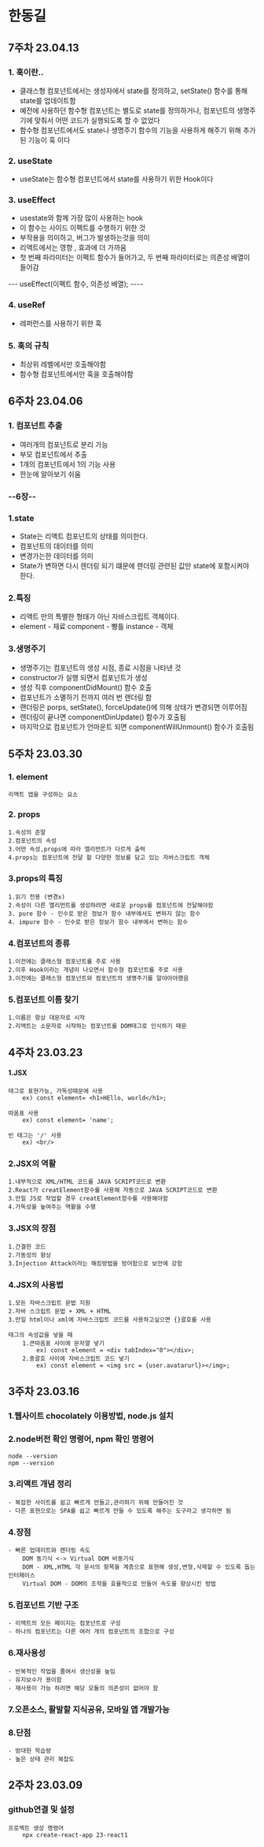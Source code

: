# 한동길

## 7주차 23.04.13

### 1. 훅이란..
+ 클래스형 컴포넌트에서는 생성자에서 state를 정의하고, setState() 함수를 통해 state를 업데이트함
+ 예전에 사용하던 함수형 컴포넌트는 별도로 state를 정의하거나, 컴포넌트의 생명주기에 맞춰서 어떤 코드가 실행되도록 할 수 없었다
+ 함수형 컴포넌트에서도 state나 생명주기 함수의 기능을 사용하게 해주기 위해 추가된 기능이 훅 이다

### 2. useState
+ useState는 함수형 컴포넌트에서 state를 사용하기 위한 Hook이다

### 3. useEffect
+ usestate와 함께 가장 많이 사용하는 hook
+ 이 함수는 사이드 이펙트를 수행하기 위한 것
+ 부작용을 의미하고, 버그가 발생하는것을 의미
+ 리액트에서는 영향 , 효과에 더 가까움
+ 첫 번째 파라미터는 이펙트 함수가 들어가고, 두 번째 파라미터로는 의존성 배열이 들어감

--- useEffect(이펙트 함수, 의존성 배열); ----

### 4. useRef
+ 레퍼런스를 사용하기 위한 훅

### 5. 훅의 규칙
+ 최상위 레벨에서만 호출해야함
+ 함수형 컴포넌트에서만 훅을 호출해야함



## 6주차 23.04.06

### 1. 컴포넌트 추출
+ 여러개의 컴포넌트로 분리 가능
+ 부모 컴포넌트에서 추출
+ 1개의 컴포넌트에서 1의 기능 사용
+ 한눈에 알아보기 쉬움

### --6장--

### 1.state
+ State는 리액트 컴포넌트의 상태를 의미한다.
+ 컴포넌트의 데이터를 의미
+ 변경가는한 데이터를 의미
+ State가 변하면 다시 렌더링 되기 떄문에 렌더링 관련된 값만 state에 포함시켜야 한다.
### 2.특징
+ 리액트 만의 특별한 형태가 아닌 자바스크립트 객체이다. 
+   element - 재료
    component - 빵틀
    instance - 객체

### 3.생명주기
+ 생명주기는 컴포넌트의 생성 시점, 종료 시점을 나타낸 것
+ constructor가 실행 되면서 컴포넌트가 생성
+ 생성 직후 componentDidMount() 함수 호출
+ 컴포넌트가 소멸하기 전까지 여러 번 랜더링 함
+ 랜더링은 porps, setState(), forceUpdate()에 의해 상태가 변경되면 이루어짐
+ 렌더링이 끝나면 componentDinUpdate() 함수가 호출됨
+ 마지막으로 컴포넌트가 언마운트 되면 componentWillUnmount() 함수가 호출됨




## 5주차 23.03.30

### 1. element
    리액트 앱을 구성하는 요소
    
### 2. props
    1.속성의 준말
    2.컴포넌트의 속성
    3.어떤 속성,props에 따라 엘리먼트가 다르게 출력
    4.props는 컴포넌트에 전달 할 다양한 정보를 담고 있는 자바스크립트 객체

### 3.props의 특징
    1.읽기 전용 (변경x)
    2.속성이 다른 엘리먼트를 생성하려면 새로운 props를 컴포넌트에 전달해야함
    3. pure 함수 - 인수로 받은 정보가 함수 내부에서도 변하지 않는 함수
    4. impure 함수 - 인수로 받은 정보가 함수 내부에서 변하는 함수

### 4.컴포넌트의 종류
    1.이전에는 클래스형 컴포넌트를 주로 사용
    2.이후 Hook이라는 개념이 나오면서 함수형 컴포넌트를 주로 사용
    3.이전에는 클래스형 컴포넌트와 컴포넌트의 생명주기를 알야아야했음

### 5.컴포넌트 이름 찾기
    1.이름은 항상 대문자로 시작
    2.리액트는 소문자로 시작하는 컴포넌트를 DOM태그로 인식하기 때문


## 4주차 23.03.23

#### 1.JSX
    태그로 표현가능, 가독성때문에 사용
        ex) const element= <h1>HEllo, world</h1>; 

    따옴표 사용 
        ex) const element= 'name';
    
    빈 태그는 '/' 사용
        ex) <br/>
### 2.JSX의 역활
    1.내부적으로 XML/HTML 코드를 JAVA SCRIPT코드로 변환
    2.React가 creatElement함수를 사용해 자동으로 JAVA SCRIPT코드로 변환
    3.만일 JS로 작업할 경우 creatElement함수를 사용해야함
    4.가독성을 높여주는 역활을 수행

### 3.JSX의 장점
    1.간결한 코드
    2.가동성의 향상
    3.Injection Attack이라는 해킹방법을 방어함으로 보안에 강함
### 4.JSX의 사용법
    1.모든 자바스크립트 문법 지원
    2.자바 스크립트 문법 + XML + HTML
    3.만일 html이나 xml에 자바스크립트 코드를 사용하고싶으면 {}괄호를 사용
    
    태그의 속성값을 넣을 때
        1.큰따옴표 사이에 문자열 넣기
            ex) const element = <div tabIndex="0"></div>;
        2.중괄호 사이에 자바스크립트 코드 넣기
            ex) const element = <img src = {user.avatarurl}></img>;


## 3주차 23.03.16

### 1.웹사이트 chocolately 이용방법, node.js 설치
### 2.node버전 확인 명령어, npm 확인 명령어
    node --version
    npm --version
### 3.리액트 개념 정리
    - 복잡한 사이트를 쉽고 빠르게 만들고,관리하기 위해 만들어진 것
    - 다른 표현으로는 SPA를 쉽고 빠르게 만들 수 있도록 해주는 도구라고 생각하면 됨
### 4.장점
    - 빠른 업데이트와 렌더링 속도
        DOM 동기식 <-> Virtual DOM 비동기식
        DOM - XML,HTML 각 문서의 항목을 계층으로 표현해 생성,변형,삭제할 수 있도록 돕는 인터페이스
        Virtual DOM - DOM의 조작을 효율적으로 만들어 속도를 향상시킨 방법
### 5.컴포넌트 기반 구조
    - 리액트의 모든 페이지는 컴포넌트로 구성
    - 하나의 컴포넌트는 다른 여러 개의 컴포넌트의 조합으로 구성
### 6.재사용성
    - 반복적인 작업을 줄여서 생산성을 높임
    - 유지보수가 용이함
    - 재사용이 가능 하려면 해당 모듈의 의존성이 없어야 함
### 7.오픈소스, 활발할 지식공유, 모바일 앱 개발가능

### 8.단점
    - 방대한 학습량
    - 높은 상태 관리 복잡도


## 2주차 23.03.09 

### github연결 및 설정
    프로젝트 생성 명령어
        npx create-react-app 23-react1
    